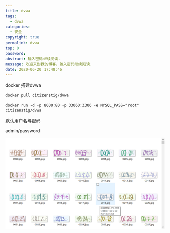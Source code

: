 ```yaml
---
title: dvwa
tags:
  - dvwa
categories:
  - 安全
copyright: true
permalink: dvwa
top: 0
password: 
abstract: 输入密码继续阅读.
message: 欢迎来到我的博客，输入密码继续阅读.
date: 2020-06-20 17:48:46
---
```

docker 搭建dvwa

```
docker pull citizenstig/dvwa

docker run -d -p 8000:80 -p 33060:3306 -e MYSQL_PASS="root" citizenstig/dvwa
```

默认用户名与密码

admin/password

![20200620232516](https://raw.githubusercontent.com/Hatcat123/GraphicBed/master/Img2/20200620232516.png)